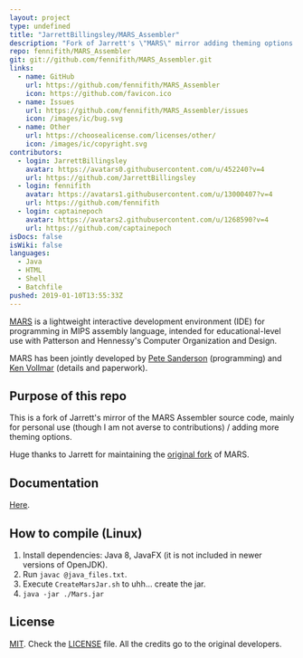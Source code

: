 ```yaml
---
layout: project
type: undefined
title: "JarrettBillingsley/MARS_Assembler"
description: "Fork of Jarrett's \"MARS\" mirror adding theming options and my own personal tweaks."
repo: fennifith/MARS_Assembler
git: git://github.com/fennifith/MARS_Assembler.git
links:
  - name: GitHub
    url: https://github.com/fennifith/MARS_Assembler
    icon: https://github.com/favicon.ico
  - name: Issues
    url: https://github.com/fennifith/MARS_Assembler/issues
    icon: /images/ic/bug.svg
  - name: Other
    url: https://choosealicense.com/licenses/other/
    icon: /images/ic/copyright.svg
contributors:
  - login: JarrettBillingsley
    avatar: https://avatars0.githubusercontent.com/u/452240?v=4
    url: https://github.com/JarrettBillingsley
  - login: fennifith
    avatar: https://avatars1.githubusercontent.com/u/13000407?v=4
    url: https://github.com/fennifith
  - login: captainepoch
    avatar: https://avatars2.githubusercontent.com/u/1268590?v=4
    url: https://github.com/captainepoch
isDocs: false
isWiki: false
languages:
  - Java
  - HTML
  - Shell
  - Batchfile
pushed: 2019-01-10T13:55:33Z
---
```


[MARS](http://courses.missouristate.edu/KenVollmar/MARS/index.htm) is a lightweight interactive development environment (IDE) for programming in MIPS assembly language, intended for educational-level use with Patterson and Hennessy's Computer Organization and Design.

MARS has been jointly developed by [Pete Sanderson](http://faculty.otterbein.edu/PSanderson/) (programming) and [Ken Vollmar](http://courses.missouristate.edu/KenVollmar/) (details and paperwork).

## Purpose of this repo

This is a fork of Jarrett's mirror of the MARS Assembler source code, mainly for personal use (though I am not averse to contributions) / adding more theming options.

Huge thanks to Jarrett for maintaining the [original fork](https://github.com/JarrettBillingsley/MARS_Assembler) of MARS.

## Documentation

[Here](http://courses.missouristate.edu/KenVollmar/MARS/Help/MarsHelpIntro.html).

## How to compile (Linux)

1. Install dependencies: Java 8, JavaFX (it is not included in newer versions of OpenJDK).
2. Run `javac @java_files.txt`.
3. Execute `CreateMarsJar.sh` to uhh... create the jar.
4. `java -jar ./Mars.jar`

## License

[MIT](http://www.opensource.org/licenses/mit-license.html). Check the [LICENSE](https://github.com/adolphenom/MARS_Assembler/blob/master/LICENSE) file. All the credits go to the original developers.
